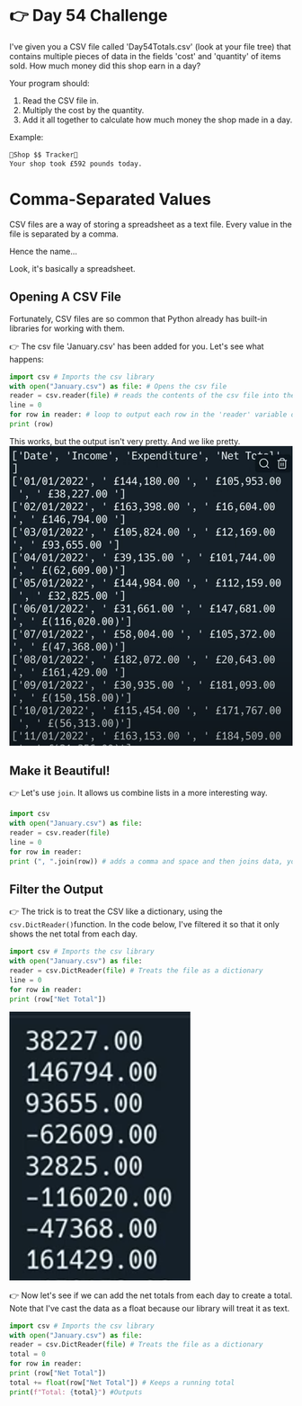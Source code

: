 # 👉 Day 54 Challenge

I've given you a CSV file called 'Day54Totals.csv' (look at your file tree) that contains multiple pieces of data in the fields 'cost' and 'quantity' of items sold. How much money did this shop earn in a day?

Your program should:

1. Read the CSV file in.
2. Multiply the cost by the quantity.
3. Add it all together to calculate how much money the shop made in a day.

Example:

```
🌟Shop $$ Tracker🌟
Your shop took £592 pounds today.
```

# Comma-Separated Values

CSV files are a way of storing a spreadsheet as a text file. Every value in the file is separated by a comma.

Hence the name...

Look, it's basically a spreadsheet.

## Opening A CSV File

Fortunately, CSV files are so common that Python already has built-in libraries for working with them.

👉 The csv file 'January.csv' has been added for you. Let's see what happens:

```py
import csv # Imports the csv library
with open("January.csv") as file: # Opens the csv file
reader = csv.reader(file) # reads the contents of the csv file into the 'reader' variable
line = 0
for row in reader: # loop to output each row in the 'reader' variable one at a time.
print (row)
```

This works, but the output isn't very pretty. And we like pretty.
![alt text](image.png)

## Make it Beautiful!

👉 Let's use `join`. It allows us combine lists in a more interesting way.

```py
import csv
with open("January.csv") as file:
reader = csv.reader(file)
line = 0
for row in reader:
print (", ".join(row)) # adds a comma and space and then joins data, you could try joining with tabs too with `\t`
```

## Filter the Output

👉 The trick is to treat the CSV like a dictionary, using the `csv.DictReader()`function. In the code below, I've filtered it so that it only shows the net total from each day.

```py
import csv # Imports the csv library
with open("January.csv") as file:
reader = csv.DictReader(file) # Treats the file as a dictionary
line = 0
for row in reader:
print (row["Net Total"])
```

![alt text](image-1.png)

👉 Now let's see if we can add the net totals from each day to create a total. Note that I've cast the data as a float because our library will treat it as text.

```py
import csv # Imports the csv library
with open("January.csv") as file:
reader = csv.DictReader(file) # Treats the file as a dictionary
total = 0
for row in reader:
print (row["Net Total"])
total += float(row["Net Total"]) # Keeps a running total
print(f"Total: {total}") #Outputs
```
